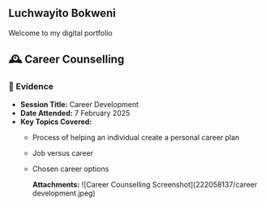 ## Luchwayito Bokweni
Welcome to my digital portfolio


## 🕰️ Career Counselling

### 📖 Evidence

- **Session Title:** Career Development  
- **Date Attended:** 7 February 2025  
- **Key Topics Covered:**
  - Process of helping an individual create a personal career plan
  - Job versus career
  - Chosen career options
 
    **Attachments:**
    ![Career Counselling Screenshot](222058137/career development.jpeg)
<!--
**222058137/222058137** is a ✨ _special_ ✨ repository because its `README.md` (this file) appears on your GitHub profile.

Here are some ideas to get you started:

- 🔭 I’m currently working on ...
- 🌱 I’m currently learning ...
- 👯 I’m looking to collaborate on ...
- 🤔 I’m looking for help with ...
- 💬 Ask me about ...
- 📫 How to reach me: ...
- 😄 Pronouns: ...
- ⚡ Fun fact: ...
-->
